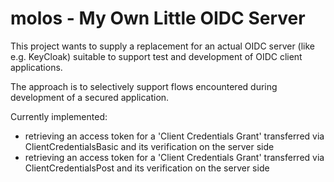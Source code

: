 # molos - My Own Little OIDC Server
This project wants to supply a replacement for an actual OIDC server (like e.g. KeyCloak) suitable to support test and development of OIDC client applications.

The approach is to selectively support flows encountered during development of a secured application.

Currently implemented:

*   retrieving an access token for a 'Client Credentials Grant' transferred via ClientCredentialsBasic and its verification on the server side
*   retrieving an access token for a 'Client Credentials Grant' transferred via ClientCredentialsPost and its verification on the server side

